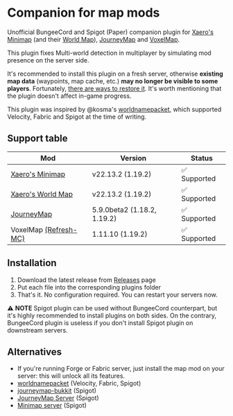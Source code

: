 # Companion for map mods
Unofficial BungeeCord and Spigot (Paper) companion plugin for
[Xaero's Minimap](https://www.curseforge.com/minecraft/mc-mods/xaeros-minimap)
(and their [World Map](https://www.curseforge.com/minecraft/mc-mods/xaeros-world-map)),
[JourneyMap](https://www.curseforge.com/minecraft/mc-mods/journeymap) and
[VoxelMap](https://discord.gg/Me4GWVGWhe).

This plugin fixes Multi-world detection in multiplayer by simulating mod presence on
the server side.


It's recommended to install this plugin on a fresh server, otherwise **existing map data**
(waypoints, map cache, etc.) **may no longer be visible to some players**. Fortunately,
[there are ways to restore it](https://github.com/turikhay/MapModCompanion/wiki/Restore-map-data).
It's worth mentioning that the plugin doesn't affect in-game progress.

This plugin was inspired by @kosma's [worldnamepacket](https://github.com/kosma/worldnamepacket),
which supported Velocity, Fabric and Spigot at the time of writing.

## Support table
| Mod                                                                                | Version                     | Status      |
|------------------------------------------------------------------------------------|-----------------------------|-------------|
| [Xaero's Minimap](https://www.curseforge.com/minecraft/mc-mods/xaeros-minimap)     | v22.13.2 (1.19.2)           | ✅ Supported |
| [Xaero's World Map](https://www.curseforge.com/minecraft/mc-mods/xaeros-world-map) | v22.13.2 (1.19.2)           | ✅ Supported |
| [JourneyMap](https://www.curseforge.com/minecraft/mc-mods/journeymap)              | 5.9.0beta2 (1.18.2, 1.19.2) | ✅ Supported |
| VoxelMap [(Refresh-MC)](https://discord.gg/Me4GWVGWhe)                             | 1.11.10 (1.19.2)            | ✅ Supported |

## Installation
1. Download the latest release from [Releases](https://github.com/turikhay/MapModCompanion/releases) page
2. Put each file into the corresponding plugins folder
3. That's it. No configuration required. You can restart your servers now.

⚠️ **NOTE** Spigot plugin can be used without BungeeCord counterpart, but it's highly recommended to install
plugins on both sides. On the contrary, BungeeCord plugin is useless if you don't install Spigot plugin on
downstream servers.

## Alternatives
- If you're running Forge or Fabric server, just install the map mod on your server: this will unlock all its
  features.
- [worldnamepacket](https://github.com/kosma/worldnamepacket) (Velocity, Fabric, Spigot)
- [journeymap-bukkit](https://github.com/TeamJM/journeymap-bukkit) (Spigot)
- [JourneyMap Server](https://www.curseforge.com/minecraft/mc-mods/journeymap-server) (Spigot)
- [Minimap server](https://github.com/Ewpratten/MinimapServer) (Spigot)